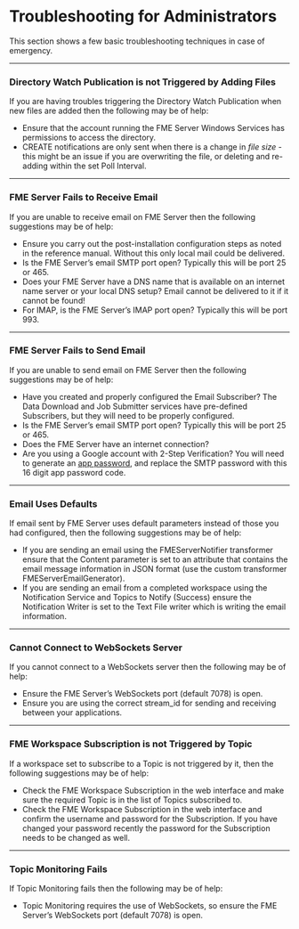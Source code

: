 # Troubleshooting for Administrators

This section shows a few basic troubleshooting techniques in case of emergency. 

---

### Directory Watch Publication is not Triggered by Adding Files ###

If you are having troubles triggering the Directory Watch Publication when new files are added then the following may be of help:

- Ensure that the account running the FME Server Windows Services has permissions to access the directory.
- CREATE notifications are only sent when there is a change in *file size* - this might be an issue if you are overwriting the file, or deleting and re-adding within the set Poll Interval.
 
---

### FME Server Fails to Receive Email ###

If you are unable to receive email on FME Server then the following suggestions may be of help:

- Ensure you carry out the post-installation configuration steps as noted in the reference manual. Without this only local mail could be delivered.
- Is the FME Server’s email SMTP port open? Typically this will be port 25 or 465.
- Does your FME Server have a DNS name that is available on an internet name server or your local DNS setup? Email cannot be delivered to it if it cannot be found!
- For IMAP, is the FME Server’s IMAP port open? Typically this will be port 993. 

---

### FME Server Fails to Send Email ###

If you are unable to send email on FME Server then the following suggestions may be of help:

- Have you created and properly configured the Email Subscriber? The Data Download and Job Submitter services have pre-defined Subscribers, but they will need to be properly configured.
- Is the FME Server’s email SMTP port open? Typically this will be port 25 or 465.
- Does the FME Server have an internet connection?
- Are you using a Google account with 2-Step Verification? You will need to generate an [app password](https://support.google.com/accounts/answer/185833?hl=en), and replace the SMTP password with this 16 digit app password code. 

---

### Email Uses Defaults ###

If email sent by FME Server uses default parameters instead of those you had configured, then the following suggestions may be of help:

- If you are sending an email using the FMEServerNotifier transformer ensure that the Content parameter is set to an attribute that contains the email message information in JSON format (use the custom transformer FMEServerEmailGenerator).
- If you are sending an email from a completed workspace using the Notification Service and Topics to Notify (Success) ensure the Notification Writer is set to the Text File writer which is writing the email information.

---

### Cannot Connect to WebSockets Server ###

If you cannot connect to a WebSockets server then the following may be of help:

- Ensure the FME Server’s WebSockets port (default 7078) is open.
- Ensure you are using the correct stream_id for sending and receiving between your applications.

---

### FME Workspace Subscription is not Triggered by Topic ###

If a workspace set to subscribe to a Topic is not triggered by it, then the following suggestions may
be of help:

- Check the FME Workspace Subscription in the web interface and make sure the required Topic is in the list of Topics subscribed to.
- Check the FME Workspace Subscription in the web interface and confirm the username and password for the Subscription. If you have changed your password recently the password for the Subscription needs to be changed as well.

---

### Topic Monitoring Fails ###

If Topic Monitoring fails then the following may be of help:

- Topic Monitoring requires the use of WebSockets, so ensure the FME Server’s WebSockets port (default 7078) is open.
